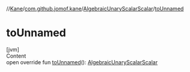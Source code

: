 //[Kane](../../index.md)/[com.github.jomof.kane](../index.md)/[AlgebraicUnaryScalarScalar](index.md)/[toUnnamed](to-unnamed.md)



# toUnnamed  
[jvm]  
Content  
open override fun [toUnnamed](to-unnamed.md)(): [AlgebraicUnaryScalarScalar](index.md)  



